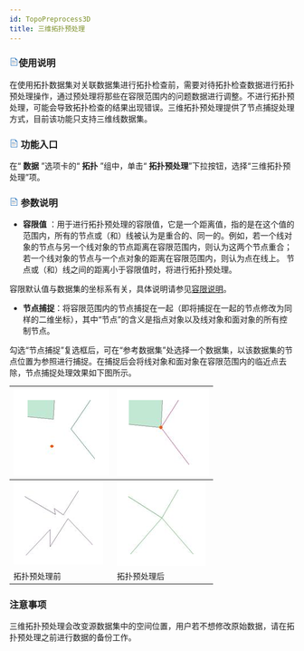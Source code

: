```yaml
---
id: TopoPreprocess3D
title: 三维拓扑预处理  
---  
```

### ![](../../img/read.gif)使用说明




在使用拓扑数据集对关联数据集进行拓扑检查前，需要对待拓扑检查数据进行拓扑预处理操作，通过预处理将那些在容限范围内的问题数据进行调整。不进行拓扑预处理，可能会导致拓扑检查的结果出现错误。三维拓扑预处理提供了节点捕捉处理方式，目前该功能只支持三维线数据集。



### ![](../../img/read.gif) 功能入口



在“ **数据** ”选项卡的“ **拓扑** ”组中，单击“ **拓扑预处理**”下拉按钮，选择“三维拓扑预处理”项。

### ![](../../img/read.gif) 参数说明

* **容限值**
：用于进行拓扑预处理的容限值，它是一个距离值，指的是在这个值的范围内，所有的节点或（和）线被认为是重合的、同一的。例如，若一个线对象的节点与另一个线对象的节点距离在容限范围内，则认为这两个节点重合；若一个线对象的节点与一个点对象的距离在容限范围内，则认为点在线上。
节点或（和）线之间的距离小于容限值时，将进行拓扑预处理。



容限默认值与数据集的坐标系有关，具体说明请参见[容限说明](../Tolerance)。



* **节点捕捉**：将容限范围内的节点捕捉在一起（即将捕捉在一起的节点修改为同样的二维坐标），其中“节点”的含义是指点对象以及线对象和面对象的所有控制节点。




勾选“节点捕捉”复选框后，可在“参考数据集”处选择一个数据集，以该数据集的节点位置为参照进行捕捉。在捕捉后会将线对象和面对象在容限范围内的临近点去除，节点捕捉处理效果如下图所示。



![](img/TopoPreprocess1.png) | ![](img/TopoPreprocess2.png)  
---|---  
![](img/TopoPreprocess3.png) | ![](img/TopoPreprocess4.png)  
拓扑预处理前 | 拓扑预处理后  





### 注意事项



三维拓扑预处理会改变源数据集中的空间位置，用户若不想修改原始数据，请在拓扑预处理之前进行数据的备份工作。



